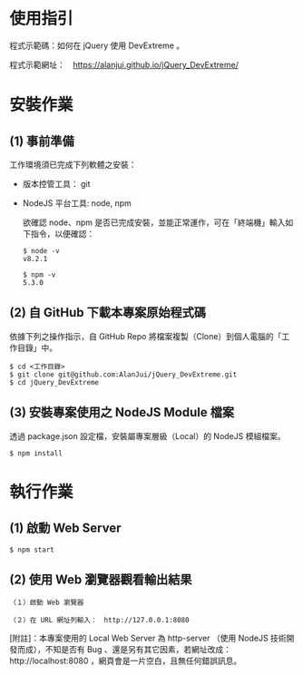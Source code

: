 使用指引
=======

程式示範碼：如何在 jQuery 使用 DevExtreme 。

程式示範網址：　https://alanjui.github.io/jQuery_DevExtreme/

# 安裝作業

## (1) 事前準備

工作環境須已完成下列軟體之安裝：

  - 版本控管工具： git  

  - NodeJS 平台工具: node, npm 

    欲確認 node、npm 是否已完成安裝，並能正常運作，可在「終端機」輸入如下指令，以便確認：
 
    ```
    $ node -v
    v8.2.1

    $ npm -v
    5.3.0
    ```

## (2) 自 GitHub 下載本專案原始程式碼

依據下列之操作指示，自 GitHub Repo 將檔案複製（Clone）到個人電腦的「工作目錄」中。

    $ cd <工作目錄>
    $ git clone git@github.com:AlanJui/jQuery_DevExtreme.git
    $ cd jQuery_DevExtreme

## (3) 安裝專案使用之 NodeJS Module 檔案

透過 package.json 設定檔，安裝屬專案層級（Local）的 NodeJS 模組檔案。

    $ npm install

# 執行作業

## (1) 啟動 Web Server

    $ npm start

## (2) 使用 Web 瀏覽器觀看輸出結果

    （１）啟動 Web 瀏覽器

    （２）在 URL 網址列輸入：　http://127.0.0.1:8080 

  [附註]：本專案使用的 Local Web Server 為 http-server （使用 NodeJS 技術開發而成），不知是否有 Bug 、還是另有其它因素，若網址改成： http://localhost:8080 ，網頁會是一片空白，且無任何錯誤訊息。


